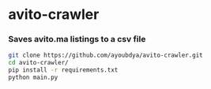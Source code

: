 # avito-crawler

### Saves avito.ma listings to a csv file

```bash
git clone https://github.com/ayoubdya/avito-crawler.git
cd avito-crawler/
pip install -r requirements.txt
python main.py
```
